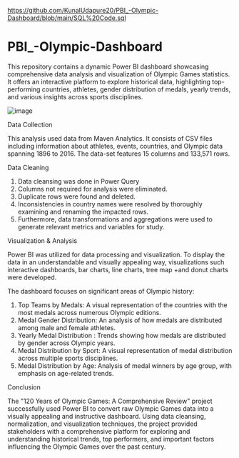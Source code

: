 https://github.com/KunalUdapure20/PBI_-Olympic-Dashboard/blob/main/SQL%20Code.sql


# PBI_-Olympic-Dashboard
This repository contains a dynamic Power BI dashboard showcasing comprehensive data analysis and visualization of Olympic Games statistics. It offers an interactive platform to explore historical data, highlighting top-performing countries, athletes, gender distribution of medals, yearly trends, and various insights across sports disciplines.

![image](https://github.com/KunalUdapure20/PBI_-Olympic-Dashboard/assets/170968948/b1c69dbf-8ebf-4e07-8e76-659eb4a3b099)

Data Collection

This analysis used data from Maven Analytics. It consists of CSV files including information about athletes, events, countries, and Olympic data spanning 1896 to 2016.
The data-set features 15 columns and 133,571 rows.

Data Cleaning 

1. Data cleansing was done in Power Query
2. Columns not required for analysis were eliminated. 
3. Duplicate rows were found and deleted. 
4. Inconsistencies in country names were resolved by thoroughly examining and renaming the impacted rows.
5. Furthermore, data transformations and aggregations were used to generate relevant metrics and variables for study.

Visualization & Analysis

Power BI was utilized for data processing and visualization. 
To display the data in an understandable and visually appealing way, visualizations such interactive dashboards, bar charts, line charts, tree map +and donut charts were developed.


The dashboard focuses on significant areas of Olympic history:

1. Top Teams by Medals: A visual representation of the countries with the most medals across numerous Olympic editions. 
2. Medal Gender Distribution: An analysis of how medals are distributed among male and female athletes. 
3. Yearly Medal Distribution : Trends showing how medals are distributed by gender across Olympic years. 
4. Medal Distribution by Sport: A visual representation of medal distribution across multiple sports disciplines.
5. Medal Distribution by Age: Analysis of medal winners by age group, with emphasis on age-related trends.

Conclusion

The "120 Years of Olympic Games: A Comprehensive Review" project successfully used Power BI to convert raw Olympic Games data into a visually appealing and instructive dashboard. Using data cleansing, normalization, and visualization techniques, the project provided stakeholders with a comprehensive platform for exploring and understanding historical trends, top performers, and important factors influencing the Olympic Games over the past century.
